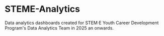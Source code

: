 # STEME-Analytics
Data analytics dashboards created for STEM·E Youth Career Development Program's Data Analytics Team in 2025 an onwards.
